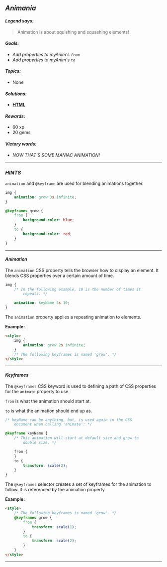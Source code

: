 ## _Animania_

#### _Legend says:_
> Animation is about squishing and squashing elements!

#### _Goals:_
+ _Add properties to myAnim's `from`_
+ _Add properties to myAnim's `to`_

#### _Topics:_
+ None

#### _Solutions:_
+ **[HTML](Animania.html)**

#### _Rewards:_
+ 60 xp
+ 20 gems

#### _Victory words:_
+ _NOW THAT'S SOME MANIAC ANIMATION!_

___

### _HINTS_

`animation` and `@keyframe` are used for blending animations together.

```css
img {
    animation: grow 3s infinite;
}

@keyframes grow {
    from {
        background-color: blue;
    }
    to {
        background-color: red;
    }
}
```

___

#### _Animation_

The `animation` CSS property tells the browser how to display an element. It blends CSS properties over a certain amount of time.

```css
img {
    /* In the following example, 10 is the number of times it 
        repeats. */

    animation: keyName 5s 10;
}
```

The `animation` property applies a repeating animation to elements.

**Example:**

```html
<style>
    img {
        animation: grow 2s infinite;
    }
    /* The following keyframes is named 'grow'. */
</style>
```

___

#### _Keyframes_

The `@keyframes` CSS keyword is used to defining a path of CSS properties for the `animate` property to use.

`from` is what the animation should start at.

`to` is what the animation should end up as.

```css
/* keyName can be anything, but, is used again in the CSS
    document when calling 'animate': */

@keyframe keyName {
    /* This animation will start at default size and grow to 
        double size. */

    from {
    }
    to {
        transform: scale(2);
    }
}
```

The `@keyframes` selector creates a set of keyframes for the animation to follow. It is referenced by the animation property.

**Example:**

```html
<style>
    /* The following keyframes is named 'grow'. */
    @keyframes grow {
        from {
            transform: scale(1);
        }
        to {
            transform: scale(2);
        }
    }
</style>
```

___
